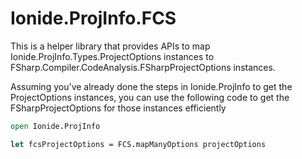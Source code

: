 # Ionide.ProjInfo.FCS

This is a helper library that provides APIs to map Ionide.ProjInfo.Types.ProjectOptions instances to FSharp.Compiler.CodeAnalysis.FSharpProjectOptions instances.

Assuming you've already done the steps in Ionide.ProjInfo to get the ProjectOptions instances, you can use the following code to get the FSharpProjectOptions for those instances efficiently

```fsharp
open Ionide.ProjInfo

let fcsProjectOptions = FCS.mapManyOptions projectOptions
```
